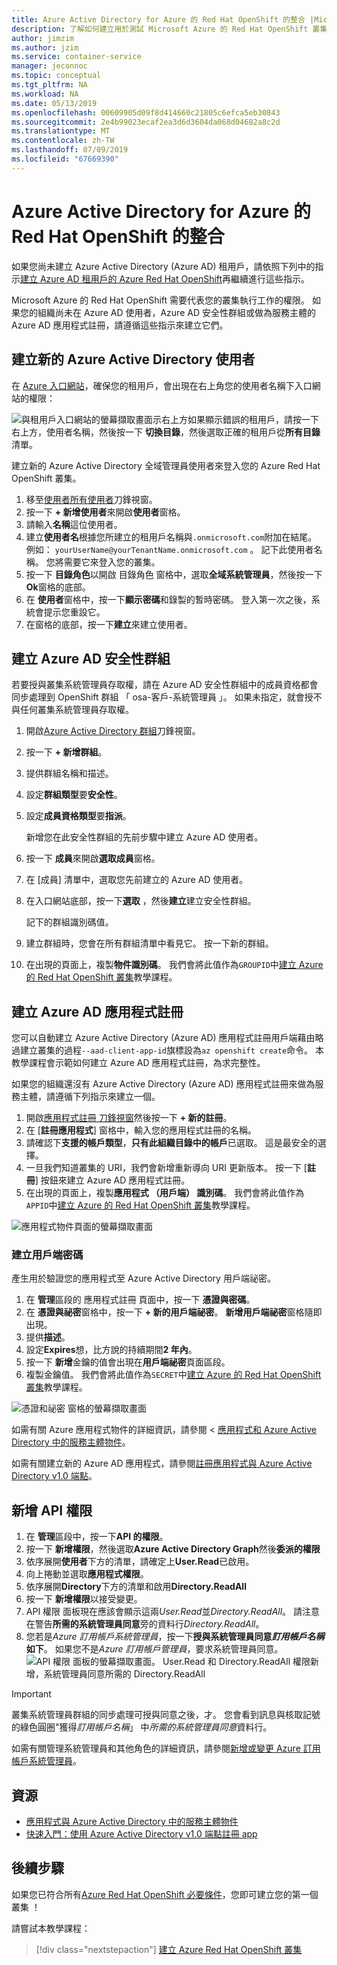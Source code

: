 ```yaml
---
title: Azure Active Directory for Azure 的 Red Hat OpenShift 的整合 |Microsoft Docs
description: 了解如何建立用於測試 Microsoft Azure 的 Red Hat OpenShift 叢集上的應用程式的 Azure AD 安全性群組和使用者。
author: jimzim
ms.author: jzim
ms.service: container-service
manager: jeconnoc
ms.topic: conceptual
ms.tgt_pltfrm: NA
ms.workload: NA
ms.date: 05/13/2019
ms.openlocfilehash: 00609905d09f8d414660c21805c6efca5eb30843
ms.sourcegitcommit: 2e4b99023ecaf2ea3d6d3604da068d04682a8c2d
ms.translationtype: MT
ms.contentlocale: zh-TW
ms.lasthandoff: 07/09/2019
ms.locfileid: "67669390"
---
```

# <a name="azure-active-directory-integration-for-azure-red-hat-openshift"></a>Azure Active Directory for Azure 的 Red Hat OpenShift 的整合

如果您尚未建立 Azure Active Directory (Azure AD) 租用戶，請依照下列中的指示[建立 Azure AD 租用戶的 Azure Red Hat OpenShift](howto-create-tenant.md)再繼續進行這些指示。

Microsoft Azure 的 Red Hat OpenShift 需要代表您的叢集執行工作的權限。 如果您的組織尚未在 Azure AD 使用者，Azure AD 安全性群組或做為服務主體的 Azure AD 應用程式註冊，請遵循這些指示來建立它們。

## <a name="create-a-new-azure-active-directory-user"></a>建立新的 Azure Active Directory 使用者

在  [Azure 入口網站](https://portal.azure.com)，確保您的租用戶，會出現在右上角您的使用者名稱下入口網站的權限：

![與租用戶入口網站的螢幕擷取畫面示右上方](./media/howto-create-tenant/tenant-callout.png)如果顯示錯誤的租用戶，請按一下右上方，使用者名稱，然後按一下 **切換目錄**，然後選取正確的租用戶從**所有目錄**清單。

建立新的 Azure Active Directory 全域管理員使用者來登入您的 Azure Red Hat OpenShift 叢集。

1. 移至[使用者所有使用者](https://portal.azure.com/#blade/Microsoft_AAD_IAM/UsersManagementMenuBlade/AllUsers)刀鋒視窗。
2. 按一下  **+ 新增使用者**來開啟**使用者**窗格。
3. 請輸入**名稱**這位使用者。
4. 建立**使用者名**根據您所建立的租用戶名稱與`.onmicrosoft.com`附加在結尾。 例如： `yourUserName@yourTenantName.onmicrosoft.com` 。 記下此使用者名稱。 您將需要它來登入您的叢集。
5. 按一下 **目錄角色**以開啟 目錄角色 窗格中，選取**全域系統管理員**，然後按一下  **Ok**窗格的底部。
6. 在 **使用者**窗格中，按一下**顯示密碼**和錄製的暫時密碼。 登入第一次之後，系統會提示您重設它。
7. 在窗格的底部，按一下**建立**來建立使用者。

## <a name="create-an-azure-ad-security-group"></a>建立 Azure AD 安全性群組

若要授與叢集系統管理員存取權，請在 Azure AD 安全性群組中的成員資格都會同步處理到 OpenShift 群組 「 osa-客戶-系統管理員 」。 如果未指定，就會授不與任何叢集系統管理員存取權。

1. 開啟[Azure Active Directory 群組](https://portal.azure.com/#blade/Microsoft_AAD_IAM/GroupsManagementMenuBlade/AllGroups)刀鋒視窗。
2. 按一下  **+ 新增群組**。
3. 提供群組名稱和描述。
4. 設定**群組類型**要**安全性**。
5. 設定**成員資格類型**要**指派**。

    新增您在此安全性群組的先前步驟中建立 Azure AD 使用者。

6. 按一下 **成員**來開啟**選取成員**窗格。
7. 在 [成員] 清單中，選取您先前建立的 Azure AD 使用者。
8. 在入口網站底部，按一下**選取**  ，然後**建立**建立安全性群組。

    記下的群組識別碼值。

9. 建立群組時，您會在所有群組清單中看見它。 按一下新的群組。
10. 在出現的頁面上，複製**物件識別碼**。 我們會將此值作為`GROUPID`中[建立 Azure 的 Red Hat OpenShift 叢集](tutorial-create-cluster.md)教學課程。

## <a name="create-an-azure-ad-app-registration"></a>建立 Azure AD 應用程式註冊

您可以自動建立 Azure Active Directory (Azure AD) 應用程式註冊用戶端藉由略過建立叢集的過程`--aad-client-app-id`旗標設為`az openshift create`命令。 本教學課程會示範如何建立 Azure AD 應用程式註冊，為求完整性。

如果您的組織還沒有 Azure Active Directory (Azure AD) 應用程式註冊來做為服務主體，請遵循下列指示來建立一個。

1. 開啟[應用程式註冊 刀鋒視窗](https://portal.azure.com/#blade/Microsoft_AAD_IAM/ActiveDirectoryMenuBlade/RegisteredAppsPreview)然後按一下 **+ 新的註冊**。
2. 在 [**註冊應用程式**] 窗格中，輸入您的應用程式註冊的名稱。
3. 請確認下**支援的帳戶類型**，**只有此組織目錄中的帳戶**已選取。 這是最安全的選擇。
4. 一旦我們知道叢集的 URI，我們會新增重新導向 URI 更新版本。 按一下 [**註冊**] 按鈕來建立 Azure AD 應用程式註冊。
5. 在出現的頁面上，複製**應用程式 （用戶端） 識別碼**。 我們會將此值作為`APPID`中[建立 Azure 的 Red Hat OpenShift 叢集](tutorial-create-cluster.md)教學課程。

![應用程式物件頁面的螢幕擷取畫面](./media/howto-create-tenant/get-app-id.png)

### <a name="create-a-client-secret"></a>建立用戶端密碼

產生用於驗證您的應用程式至 Azure Active Directory 用戶端祕密。

1. 在 **管理**區段的 應用程式註冊 頁面中，按一下 **憑證與密碼**。
2. 在 **憑證與祕密**窗格中，按一下 **+ 新的用戶端祕密**。  **新增用戶端祕密**窗格隨即出現。
3. 提供**描述**。
4. 設定**Expires**想，比方說的持續期間**2 年內**。
5. 按一下 **新增**金鑰的值會出現在**用戶端祕密**頁面區段。
6. 複製金鑰值。 我們會將此值作為`SECRET`中[建立 Azure 的 Red Hat OpenShift 叢集](tutorial-create-cluster.md)教學課程。

![憑證和祕密 窗格的螢幕擷取畫面](./media/howto-create-tenant/create-key.png)

如需有關 Azure 應用程式物件的詳細資訊，請參閱 <<c0> [ 應用程式和 Azure Active Directory 中的服務主體物件](https://docs.microsoft.com/azure/active-directory/develop/app-objects-and-service-principals)。

如需有關建立新的 Azure AD 應用程式，請參閱[註冊應用程式與 Azure Active Directory v1.0 端點](https://docs.microsoft.com/azure/active-directory/develop/quickstart-v1-add-azure-ad-app)。

## <a name="add-api-permissions"></a>新增 API 權限

1. 在 **管理**區段中，按一下**API 的權限**。
2. 按一下 **新增權限**，然後選取**Azure Active Directory Graph**然後**委派的權限**
3. 依序展開**使用者**下方的清單，請確定上**User.Read**已啟用。
4. 向上捲動並選取**應用程式權限**。
5. 依序展開**Directory**下方的清單和啟用**Directory.ReadAll**
6. 按一下 **新增權限**以接受變更。
7. API 權限 面板現在應該會顯示這兩*User.Read*並*Directory.ReadAll*。 請注意在警告**所需的系統管理員同意**旁的資料行*Directory.ReadAll*。
8. 您若是*Azure 訂用帳戶系統管理員*，按一下**授與系統管理員同意*訂用帳戶名稱* 如下**。 如果您不是*Azure 訂用帳戶管理員*，要求系統管理員同意。
![API 權限 面板的螢幕擷取畫面。 User.Read 和 Directory.ReadAll 權限新增，系統管理員同意所需的 Directory.ReadAll](./media/howto-aad-app-configuration/permissions-required.png)

> [!IMPORTANT]
> 叢集系統管理員群組的同步處理可授與同意之後，才。 您會看到訊息與核取記號的綠色圓圈"獲得*訂用帳戶名稱*」 中*所需的系統管理員同意*資料行。

如需有關管理系統管理員和其他角色的詳細資訊，請參閱[新增或變更 Azure 訂用帳戶系統管理員](https://docs.microsoft.com/azure/billing/billing-add-change-azure-subscription-administrator)。

## <a name="resources"></a>資源

* [應用程式與 Azure Active Directory 中的服務主體物件](https://docs.microsoft.com/azure/active-directory/develop/app-objects-and-service-principals)
* [快速入門：使用 Azure Active Directory v1.0 端點註冊 app](https://docs.microsoft.com/azure/active-directory/develop/quickstart-v1-add-azure-ad-app)

## <a name="next-steps"></a>後續步驟

如果您已符合所有[Azure Red Hat OpenShift 必要條件](howto-setup-environment.md)，您即可建立您的第一個叢集 ！

請嘗試本教學課程：
> [!div class="nextstepaction"]
> [建立 Azure Red Hat OpenShift 叢集](tutorial-create-cluster.md)
